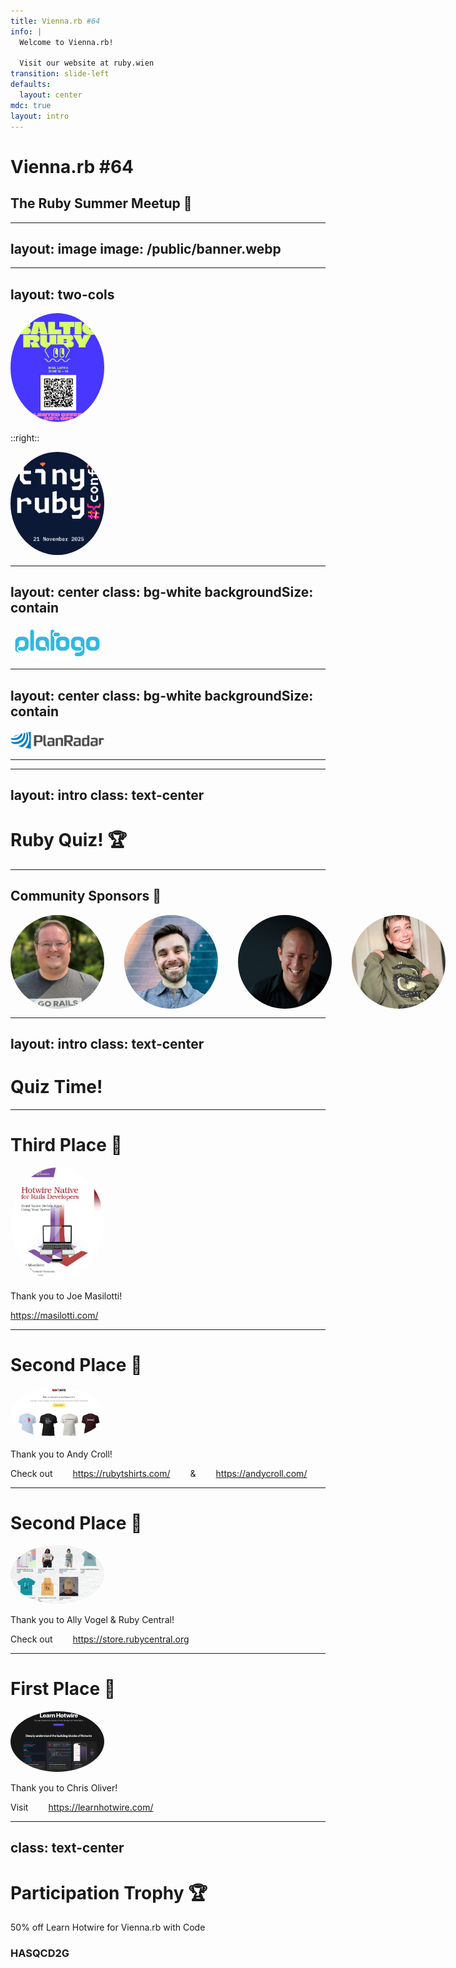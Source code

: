 ```yaml
---
title: Vienna.rb #64
info: |
  Welcome to Vienna.rb!

  Visit our website at ruby.wien
transition: slide-left
defaults:
  layout: center
mdc: true
layout: intro
---
```


# Vienna.rb #64

## The Ruby Summer Meetup 🌴

---
layout: image
image: /public/banner.webp
---

<!--
Intro
-->

---
layout: two-cols
---

<img border="rounded" class="w-full h-100 object-contain" src="/img/baltic.png" alt="">

::right::

<img border="rounded" class="w-full h-100 object-contain" src="/img/tiny.png" alt="">

---
layout: center
class: bg-white
backgroundSize: contain
---

![Platogo](/img/platogo.png)

---
layout: center
class: bg-white
backgroundSize: contain
---

![Planradar](/img/planradar.webp)

---


---
layout: intro
class: text-center
---

# Ruby Quiz! 🏆

---

## Community Sponsors 🙌

<style>
p {
  display: flex;
  flex-direction: row;
  gap: 2rem;
}
img {
  width: 150px;
  border-radius: 100%;
}
</style>

![Chris Oliver](./img/chris-oliver.jpg)
![Joe Masilotti](./img/j-masilotti.jpeg)
![Andy Croll](./img/andy-croll.png)
![Ally Vogel](./img/ally-vogel.jpg)

---
layout: intro
class: text-center
---

# Quiz Time!

---

# Third Place 🥉

<img src="./img/hotwire-native.jpg" width="200">

Thank you to Joe Masilotti!

https://masilotti.com/

---

# Second Place 🥈

<img src="./img/shirts.png" width="500">

Thank you to Andy Croll!

Check out https://rubytshirts.com/ & https://andycroll.com/

---

# Second Place 🥈

<img src="./img/central.png" width="500">

Thank you to Ally Vogel & Ruby Central!

Check out https://store.rubycentral.org

---

# First Place 🥇

<img src="./img/learn-hotwire.png" width="500">

Thank you to Chris Oliver!

Visit https://learnhotwire.com/

---
class: text-center
---

# Participation Trophy 🏆

50% off Learn Hotwire for Vienna.rb with Code

### HASQCD2G
